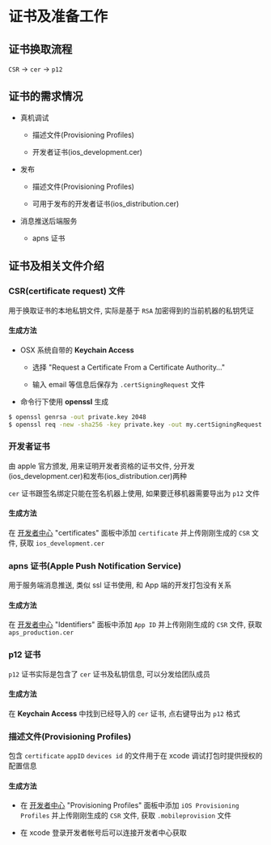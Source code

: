 # 证书及准备工作

## 证书换取流程

`CSR` -> `cer` -> `p12`

## 证书的需求情况

- 真机调试

  + 描述文件(Provisioning Profiles)

  + 开发者证书(ios_development.cer)

- 发布

  + 描述文件(Provisioning Profiles)

  + 可用于发布的开发者证书(ios_distribution.cer)

- 消息推送后端服务

  + apns 证书

## 证书及相关文件介绍

### CSR(certificate request) 文件

用于换取证书的本地私钥文件, 实际是基于 `RSA` 加密得到的当前机器的私钥凭证

#### 生成方法

- OSX 系统自带的 **Keychain Access**

  + 选择 "Request a Certificate From a Certificate Authority…"

  + 输入 email 等信息后保存为 `.certSigningRequest` 文件

- 命令行下使用 **openssl** 生成

```bash
$ openssl genrsa -out private.key 2048
$ openssl req -new -sha256 -key private.key -out my.certSigningRequest
```

### 开发者证书

由 apple 官方颁发, 用来证明开发者资格的证书文件, 分开发(ios_development.cer)和发布(ios_distribution.cer)两种

`cer` 证书跟签名绑定只能在签名机器上使用, 如果要迁移机器需要导出为 `p12` 文件

#### 生成方法

在 [开发者中心](https://developer.apple.com/devcenter/ios/index.action) "certificates" 面板中添加 `certificate` 并上传刚刚生成的 `CSR` 文件, 获取 `ios_development.cer`

### apns 证书(Apple Push Notification Service)

用于服务端消息推送, 类似 ssl 证书使用, 和 App 端的开发打包没有关系

#### 生成方法

在 [开发者中心](https://developer.apple.com/devcenter/ios/index.action) "Identifiers" 面板中添加 `App ID` 并上传刚刚生成的 `CSR` 文件, 获取 `aps_production.cer`

### p12 证书

`p12` 证书实际是包含了 `cer` 证书及私钥信息, 可以分发给团队成员

#### 生成方法

在 **Keychain Access** 中找到已经导入的 `cer` 证书, 点右键导出为 `p12` 格式

### 描述文件(Provisioning Profiles)

包含 `certificate` `appID` `devices id` 的文件用于在 xcode 调试打包时提供授权的配置信息

#### 生成方法

- 在 [开发者中心](https://developer.apple.com/devcenter/ios/index.action) "Provisioning Profiles" 面板中添加 `iOS Provisioning Profiles` 并上传刚刚生成的 `CSR` 文件, 获取 `.mobileprovision` 文件

- 在 xcode 登录开发者帐号后可以连接开发者中心获取
